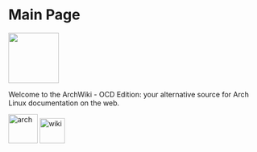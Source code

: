 # Main Page

<img src="https://archlinux.org/static/logos/archlinux-logo-light-scalable.1ae4cc2e2469.svg" width="100" />

Welcome to the ArchWiki - OCD Edition: your alternative source for Arch Linux documentation on the web.

<a href="#" target="_blank"><img alt="arch" src="https://img.shields.io/badge/ARCH-1793D1?style=flat-square" width="58"></a>
<a href="#" target="_blank"><img alt="wiki" src="https://img.shields.io/badge/WIKI-98c379?style=flat-square" width="50"></a>

